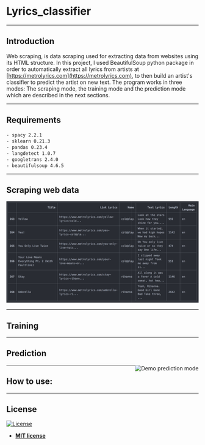 # Lyrics_classifier
---
>
>
## Introduction

Web scraping, is data scraping used for extracting data from websites using its HTML structure.
In this project, I used BeautifulSoup python package in order to automatically extract all lyrics from artists
at [https://metrolyrics.com](https://metrolyrics.com), to then build an artist's classifier to predict the
artist on new text. The program works in three modes: The scraping mode, the training mode and the prediction mode
which are described in the next sections.

---

## Requirements

```
- spacy 2.2.1
- sklearn 0.21.3
- pandas 0.23.4
- langdetect 1.0.7
- googletrans 2.4.0
- beautifulsoup 4.6.5

```

---

## Scraping web data

<img src="Data_base_ex.png" alt="Example of artist's database" title="Example"  />

---

## Training

---

## Prediction

<img src="demo_lyrics_prediction_zoom_quick.gif" alt="Demo prediction mode" title="Demo prediction mode" align="right" />

---

## How to use:

---

## License

[![License](http://img.shields.io/:license-mit-blue.svg?style=flat-square)](http://badges.mit-license.org)

- **[MIT license](http://opensource.org/licenses/mit-license.php)**
